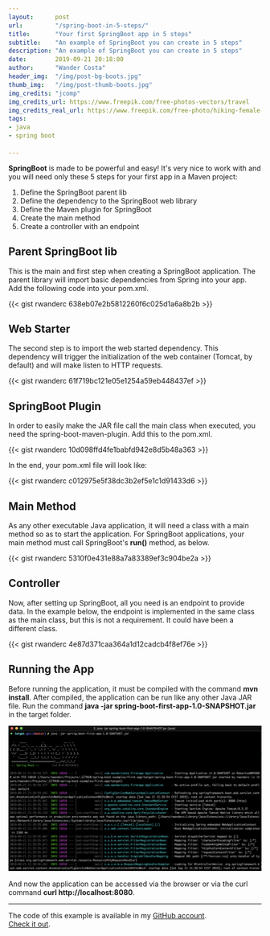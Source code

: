 ```yaml
---
layout:      post
url:         "/spring-boot-in-5-steps/"
title:       "Your first SpringBoot app in 5 steps"
subtitle:    "An example of SpringBoot you can create in 5 steps"
description: "An example of SpringBoot you can create in 5 steps"
date:        2019-09-21 20:18:00
author:      "Wander Costa"
header_img:  "/img/post-bg-boots.jpg"
thumb_img:   "/img/post-thumb-boots.jpg"
img_credits: "jcomp"
img_credits_url: https://www.freepik.com/free-photos-vectors/travel
img_credits_real_url: https://www.freepik.com/free-photo/hiking-female-boots_3709511.htm#page=8&query=boot&position=38
tags:
- java
- spring boot

---
```


**SpringBoot** is made to be powerful and easy! It's very nice to work with and you will need only these 5 steps for your first app in a Maven project:

1. Define the SpringBoot parent lib
2. Define the dependency to the SpringBoot web library
3. Define the Maven plugin for SpringBoot
4. Create the main method
5. Create a controller with an endpoint

## Parent SpringBoot lib

This is the main and first step when creating a SpringBoot application. The parent library will import basic dependencies from Spring into your app. Add the following code into your pom.xml.

{{< gist rwanderc 638eb07e2b5812260f6c025d1a6a8b2b >}}

## Web Starter

The second step is to import the web started dependency. This dependency will trigger the initialization of the web container (Tomcat, by default) and will make listen to HTTP requests.

{{< gist rwanderc 61f719bc121e05e1254a59eb448437ef >}}

## SpringBoot Plugin

In order to easily make the JAR file call the main class when executed, you need the spring-boot-maven-plugin. Add this to the pom.xml.

{{< gist rwanderc 10d098ffd4fe1babfd942e8d5b48a363 >}}

In the end, your pom.xml file will look like:

{{< gist rwanderc c012975e5f38dc3b2ef5e1c1d91433d6 >}}

## Main Method

As any other executable Java application, it will need a class with a main method so as to start the application. For SpringBoot applications, your main method must call SpringBoot's **run()** method, as below.

{{< gist rwanderc 5310f0e431e88a7a83389ef3c904be2a >}}

## Controller

Now, after setting up SpringBoot, all you need is an endpoint to provide data. In the example below, the endpoint is implemented in the same class as the main class, but this is not a requirement. It could have been a different class.

{{< gist rwanderc 4e87d371caa364a1d12cadcb4f8ef76e >}}

## Running the App

Before running the application, it must be compiled with the command **mvn install**. After compiled, the application can be run like any other Java JAR file. Run the command **java -jar spring-boot-first-app-1.0-SNAPSHOT.jar** in the target folder.

![img/spring-boot-startup-screen.png](/img/spring-boot-startup-screen.png)

And now the application can be accessed via the browser or via the curl command **curl http://localhost:8080**.

---

The code of this example is available in my [GitHub account][github].<br>
[Check it out][code-example].

[code-example]:https://github.com/rwanderc/examples/tree/master/spring-boot/spring-boot-first-app
[github]:https://github.com/rwanderc